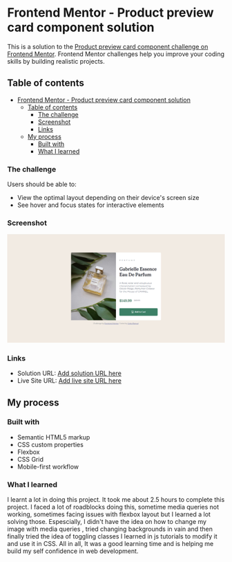# Frontend Mentor - Product preview card component solution

This is a solution to the [Product preview card component challenge on Frontend Mentor](https://www.frontendmentor.io/challenges/product-preview-card-component-GO7UmttRfa). Frontend Mentor challenges help you improve your coding skills by building realistic projects.

## Table of contents

- [Frontend Mentor - Product preview card component solution](#frontend-mentor---product-preview-card-component-solution)
  - [Table of contents](#table-of-contents)
    - [The challenge](#the-challenge)
    - [Screenshot](#screenshot)
    - [Links](#links)
  - [My process](#my-process)
    - [Built with](#built-with)
    - [What I learned](#what-i-learned)

### The challenge

Users should be able to:

- View the optimal layout depending on their device's screen size
- See hover and focus states for interactive elements

### Screenshot

![Screenshot of the project](./screenshot.png)

### Links

- Solution URL: [Add solution URL here](https://your-solution-url.com)
- Live Site URL: [Add live site URL here](https://your-live-site-url.com)

## My process

### Built with

- Semantic HTML5 markup
- CSS custom properties
- Flexbox
- CSS Grid
- Mobile-first workflow

### What I learned

I learnt a lot in doing this project. It took me about 2.5 hours to complete this project. I faced a lot of roadblocks doing this, sometime media queries not working, sometimes facing issues with flexbox layout but I learned a lot solving those. Espescially, I didn't have the idea on how to change my image with media queries , tried changing backgrounds in vain and then finally tried the idea of toggling classes I learned in js tutorials to modify it and use it in CSS. All in all, It was a good learning time and is helping me build my self confidence in web development.

